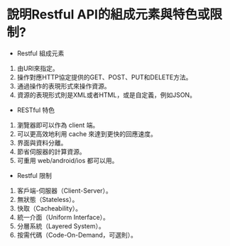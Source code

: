 # 說明Restful API的組成元素與特色或限制?
* Restful 組成元素
1. 由URI來指定。
2. 操作對應HTTP協定提供的GET、POST、PUT和DELETE方法。
3. 通過操作的表現形式來操作資源。
4. 資源的表現形式則是XML或者HTML，或是自定義，例如JSON。
* RESTful 特色
1. 瀏覽器即可以作為 client 端。
2. 可以更高效地利用 cache 來達到更快的回應速度。
3. 界面與資料分離。
4. 節省伺服器的計算資源。
5. 可重用 web/android/ios 都可以用。
* Restful 限制
1. 客戶端-伺服器（Client-Server）。
2. 無狀態（Stateless）。
3. 快取（Cacheability）。
4. 統一介面（Uniform Interface）。
5. 分層系統（Layered System）。
6. 按需代碼（Code-On-Demand，可選則）。
